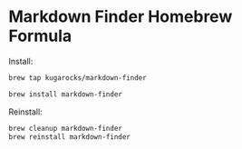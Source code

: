 # Markdown Finder Homebrew Formula

Install:

```bash
brew tap kugarocks/markdown-finder
```

```bash
brew install markdown-finder
```

Reinstall:

```bash
brew cleanup markdown-finder
brew reinstall markdown-finder
```

